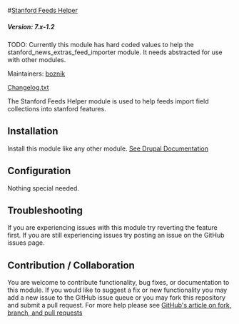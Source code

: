 #[Stanford Feeds Helper](https://github.com/SU-SWS/stanford_feeds_helper)
##### Version: 7.x-1.2

TODO: Currently this module has hard coded values to help the stanford_news_extras_feed_importer module. It needs abstracted for use with other modules.

Maintainers: [boznik](https://github.com/boznik)

[Changelog.txt](CHANGELOG.txt)

The Stanford Feeds Helper module is used to help feeds import field collections into stanford features.

Installation
---

Install this module like any other module. [See Drupal Documentation](https://drupal.org/documentation/install/modules-themes/modules-7)

Configuration
---

Nothing special needed.

Troubleshooting
---

If you are experiencing issues with this module try reverting the feature first. If you are still experiencing issues try posting an issue on the GitHub issues page.

Contribution / Collaboration
---

You are welcome to contribute functionality, bug fixes, or documentation to this module. If you would like to suggest a fix or new functionality you may add a new issue to the GitHub issue queue or you may fork this repository and submit a pull request. For more help please see [GitHub's article on fork, branch, and pull requests](https://help.github.com/articles/using-pull-requests)
